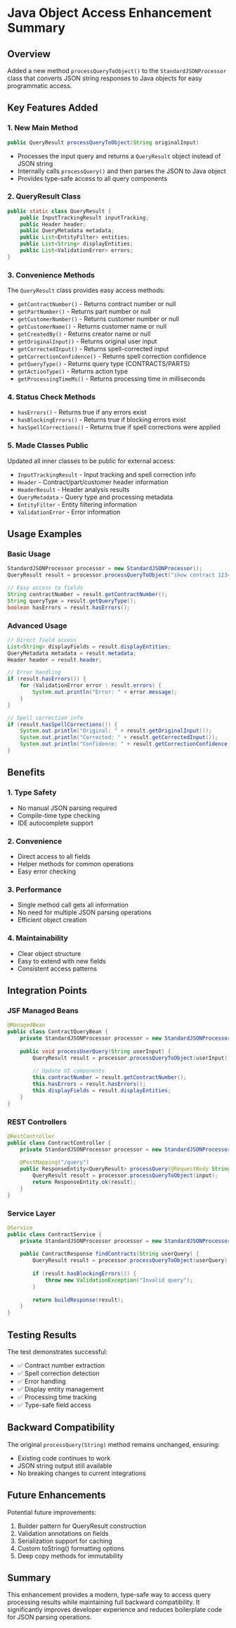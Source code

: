 # Java Object Access Enhancement Summary

## Overview
Added a new method `processQueryToObject()` to the `StandardJSONProcessor` class that converts JSON string responses to Java objects for easy programmatic access.

## Key Features Added

### 1. New Main Method
```java
public QueryResult processQueryToObject(String originalInput)
```
- Processes the input query and returns a `QueryResult` object instead of JSON string
- Internally calls `processQuery()` and then parses the JSON to Java object
- Provides type-safe access to all query components

### 2. QueryResult Class
```java
public static class QueryResult {
    public InputTrackingResult inputTracking;
    public Header header;
    public QueryMetadata metadata;
    public List<EntityFilter> entities;
    public List<String> displayEntities;
    public List<ValidationError> errors;
}
```

### 3. Convenience Methods
The `QueryResult` class provides easy access methods:
- `getContractNumber()` - Returns contract number or null
- `getPartNumber()` - Returns part number or null  
- `getCustomerNumber()` - Returns customer number or null
- `getCustomerName()` - Returns customer name or null
- `getCreatedBy()` - Returns creator name or null
- `getOriginalInput()` - Returns original user input
- `getCorrectedInput()` - Returns spell-corrected input
- `getCorrectionConfidence()` - Returns spell correction confidence
- `getQueryType()` - Returns query type (CONTRACTS/PARTS)
- `getActionType()` - Returns action type
- `getProcessingTimeMs()` - Returns processing time in milliseconds

### 4. Status Check Methods
- `hasErrors()` - Returns true if any errors exist
- `hasBlockingErrors()` - Returns true if blocking errors exist
- `hasSpellCorrections()` - Returns true if spell corrections were applied

### 5. Made Classes Public
Updated all inner classes to be public for external access:
- `InputTrackingResult` - Input tracking and spell correction info
- `Header` - Contract/part/customer header information
- `HeaderResult` - Header analysis results
- `QueryMetadata` - Query type and processing metadata
- `EntityFilter` - Entity filtering information
- `ValidationError` - Error information

## Usage Examples

### Basic Usage
```java
StandardJSONProcessor processor = new StandardJSONProcessor();
QueryResult result = processor.processQueryToObject("show contract 123456");

// Easy access to fields
String contractNumber = result.getContractNumber();
String queryType = result.getQueryType();
boolean hasErrors = result.hasErrors();
```

### Advanced Usage
```java
// Direct field access
List<String> displayFields = result.displayEntities;
QueryMetadata metadata = result.metadata;
Header header = result.header;

// Error handling
if (result.hasErrors()) {
    for (ValidationError error : result.errors) {
        System.out.println("Error: " + error.message);
    }
}

// Spell correction info
if (result.hasSpellCorrections()) {
    System.out.println("Original: " + result.getOriginalInput());
    System.out.println("Corrected: " + result.getCorrectedInput());
    System.out.println("Confidence: " + result.getCorrectionConfidence());
}
```

## Benefits

### 1. Type Safety
- No manual JSON parsing required
- Compile-time type checking
- IDE autocomplete support

### 2. Convenience
- Direct access to all fields
- Helper methods for common operations
- Easy error checking

### 3. Performance
- Single method call gets all information
- No need for multiple JSON parsing operations
- Efficient object creation

### 4. Maintainability
- Clear object structure
- Easy to extend with new fields
- Consistent access patterns

## Integration Points

### JSF Managed Beans
```java
@ManagedBean
public class ContractQueryBean {
    private StandardJSONProcessor processor = new StandardJSONProcessor();
    
    public void processUserQuery(String userInput) {
        QueryResult result = processor.processQueryToObject(userInput);
        
        // Update UI components
        this.contractNumber = result.getContractNumber();
        this.hasErrors = result.hasErrors();
        this.displayFields = result.displayEntities;
    }
}
```

### REST Controllers
```java
@RestController
public class ContractController {
    private StandardJSONProcessor processor = new StandardJSONProcessor();
    
    @PostMapping("/query")
    public ResponseEntity<QueryResult> processQuery(@RequestBody String input) {
        QueryResult result = processor.processQueryToObject(input);
        return ResponseEntity.ok(result);
    }
}
```

### Service Layer
```java
@Service
public class ContractService {
    private StandardJSONProcessor processor = new StandardJSONProcessor();
    
    public ContractResponse findContracts(String userQuery) {
        QueryResult result = processor.processQueryToObject(userQuery);
        
        if (result.hasBlockingErrors()) {
            throw new ValidationException("Invalid query");
        }
        
        return buildResponse(result);
    }
}
```

## Testing Results

The test demonstrates successful:
- ✅ Contract number extraction
- ✅ Spell correction detection
- ✅ Error handling
- ✅ Display entity management
- ✅ Processing time tracking
- ✅ Type-safe field access

## Backward Compatibility

The original `processQuery(String)` method remains unchanged, ensuring:
- Existing code continues to work
- JSON string output still available
- No breaking changes to current integrations

## Future Enhancements

Potential future improvements:
1. Builder pattern for QueryResult construction
2. Validation annotations on fields
3. Serialization support for caching
4. Custom toString() formatting options
5. Deep copy methods for immutability

## Summary

This enhancement provides a modern, type-safe way to access query processing results while maintaining full backward compatibility. It significantly improves developer experience and reduces boilerplate code for JSON parsing operations.